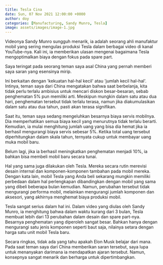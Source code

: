 ```yaml
---
title: Tesla Cina
date: Sun, 07 Nov 2021 12:00:00 +0000
author: doy
categories: [Manufacturing, Sandy Munro, Tesla]
image: assets/images/image-1.jpg
---
```

Videonya Sandy Munro sungguh menarik, ia adalah seorang ahli manufaktur mobil yang sering mengulas produksi Tesla dalam berbagai video di kanal YouTube-nya. Kali ini, ia memberikan ulasan mengenai bagaimana Tesla mengoptimalkan biaya dengan fokus pada spare part.

Saya teringat pada seorang teman saya asal China yang pernah memberi saya saran yang esensinya mirip.

Ini berkaitan dengan 'kekuatan hal-hal kecil' atau 'jumlah kecil hal-hal'. Intinya, teman saya dari China mengatakan bahwa saat berbelanja, kita tidak perlu terlalu ambisius untuk mencari diskon besar-besaran, sebab penghematan 5% pun memiliki arti. Meskipun mungkin dalam satu atau dua hari, penghematan tersebut tidak terlalu terasa, namun jika diakumulasikan dalam satu atau dua tahun, pasti akan terasa signifikan.

Saat itu, teman saya sedang mengeluhkan besarnya biaya servis mobilnya. Dia memperhatikan semua biaya kecil yang menurutnya tidak terlalu berarti. Kemudian, ia mulai menghitung jumlah uang yang bisa dia hemat jika ia berhasil mengurangi biaya servis sebesar 5%. Ketika total uang tersebut diperhitungkan dalam skala tahun, ternyata cukup untuk membayar uang muka mobil baru.

Belum lagi, jika ia berhasil meningkatkan penghematan menjadi 10%, ia bahkan bisa membeli mobil baru secara tunai.

Hal yang sama juga dilakukan oleh Tesla. Mereka secara rutin merevisi desain internal dan komponen-komponen tambahan pada mobil mereka. Dengan kata lain, mobil Tesla yang Anda beli sekarang mungkin memiliki perbedaan dalam hal perlengkapan dibandingkan dengan mobil yang sama yang dibeli beberapa bulan kemudian. Namun, perubahan tersebut tidak mengurangi performa mobil, melainkan mengurangi jumlah komponen dan aksesori, yang akhirnya menghemat biaya produksi mobil.

Tesla sangat serius dalam hal ini. Dalam video yang diulas oleh Sandy Munro, ia menghitung bahwa dalam waktu kurang dari 3 bulan, Tesla membuat lebih dari 13 perubahan dalam desain dan spare part-nya. Besarnya penghematan yang diperoleh sangat besar. Bahkan hanya dengan mengurangi satu jenis komponen seperti baut saja, nilainya setara dengan harga satu unit mobil Tesla baru.

Secara ringkas, tidak ada yang tahu apakah Elon Musk belajar dari mana. Pada saat teman saya dari China memberikan saran tersebut, saya lupa untuk menanyakan darimana ia mendapatkan ajaran tersebut. Namun, konsepnya sangat menarik dan berharga untuk dipertimbangkan.
